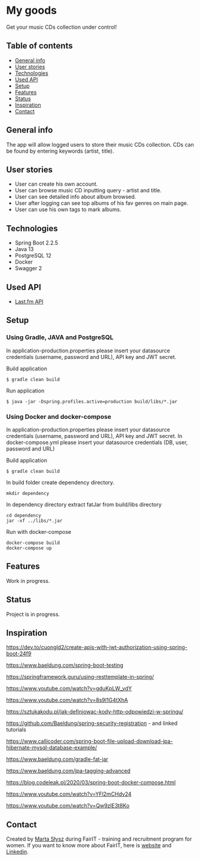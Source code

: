 # My goods
Get your music CDs collection under control!

## Table of contents
* [General info](#general-info)
* [User stories](#user-stories)
* [Technologies](#technologies)
* [Used API](#used-API)
* [Setup](#setup)
* [Features](#features)
* [Status](#status)
* [Inspiration](#inspiration)
* [Contact](#contact)

## General info
The app will allow logged users to store their music CDs collection. CDs can be found by entering keywords (artist, title).

## User stories
* User can create his own account.
* User can browse music CD inputting query - artist and title.
* User can see detailed info about album browsed.
* User after logging can see top albums of his fav genres on main page.
* User can use his own tags to mark albums.

## Technologies
* Spring Boot 2.2.5
* Java 13
* PostgreSQL 12
* Docker
* Swagger 2

## Used API
* [Last.fm API](https://www.last.fm/api/)

## Setup

### Using Gradle, JAVA and PostgreSQL
In application-production.properties please insert your datasource credentials (username, password and URL), API key and JWT secret.

Build application
```
$ gradle clean build
```
Run application
```
$ java -jar -Dspring.profiles.active=production build/libs/*.jar 
```

### Using Docker and docker-compose
In application-production.properties please insert your datasource credentials (username, password and URL), API key and JWT secret.
In docker-compose.yml please insert your datasource credentials (DB, user, password and URL)

Build application
```
$ gradle clean build
```
In build folder create dependency directory.
```
mkdir dependency
```

In dependency directory extract fatJar from build/libs directory
```
cd dependency 
jar -xf ../libs/*.jar
```

Run with docker-compose
```
docker-compose build
docker-compose up
```


## Features
Work in progress.

## Status
Project is in progress.

## Inspiration
https://dev.to/cuongld2/create-apis-with-jwt-authorization-using-spring-boot-24f9

https://www.baeldung.com/spring-boot-testing

https://springframework.guru/using-resttemplate-in-spring/

https://www.youtube.com/watch?v=gduKpLW_vdY

https://www.youtube.com/watch?v=8s9I1G4tXhA

https://sztukakodu.pl/jak-definiowac-kody-http-odpowiedzi-w-springu/

https://github.com/Baeldung/spring-security-registration - and linked tutorials

https://www.callicoder.com/spring-boot-file-upload-download-jpa-hibernate-mysql-database-example/

https://www.baeldung.com/gradle-fat-jar

https://www.baeldung.com/jpa-tagging-advanced

https://blog.codeleak.pl/2020/03/spring-boot-docker-compose.html

https://www.youtube.com/watch?v=YFl2mCHdv24

https://www.youtube.com/watch?v=Qw9zlE3t8Ko


## Contact
Created by [Marta Słysz](https://github.com/MartaSlysz) during FairIT - training and recruitment program for women.
If you want to know more about FairIT, here is [website](https://www.fairit.pl/) and [Linkedin](https://www.linkedin.com/company/fairit-trojmiasto/).
